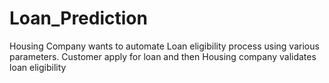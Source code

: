 # Loan_Prediction
Housing Company wants to automate Loan eligibility process using various parameters. Customer apply for loan and then Housing company validates loan eligibility
